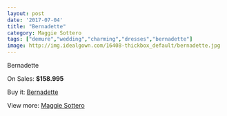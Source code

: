 ```yaml
---
layout: post
date: '2017-07-04'
title: "Bernadette"
category: Maggie Sottero
tags: ["demure","wedding","charming","dresses","bernadette"]
image: http://img.idealgown.com/16408-thickbox_default/bernadette.jpg
---
```

Bernadette

On Sales: **$158.995**
<a href="https://www.idealgown.com/en/maggie-sottero/6536-bernadette.html"><amp-img layout="responsive" width="600" height="600" src="//img.idealgown.com/16408-thickbox_default/bernadette.jpg" alt="Bernadette 0" /></a>
<a href="https://www.idealgown.com/en/maggie-sottero/6536-bernadette.html"><amp-img layout="responsive" width="600" height="600" src="//img.idealgown.com/16409-thickbox_default/bernadette.jpg" alt="Bernadette 1" /></a>

Buy it: [Bernadette](https://www.idealgown.com/en/maggie-sottero/6536-bernadette.html "Bernadette")

View more: [Maggie Sottero](https://www.idealgown.com/en/45-maggie-sottero "Maggie Sottero")